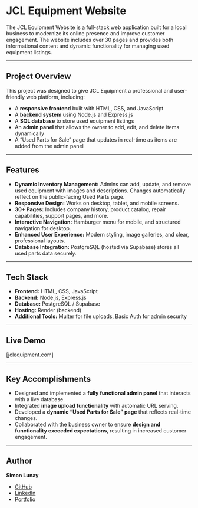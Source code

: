 # JCL Equipment Website

The JCL Equipment Website is a full-stack web application built for a local business to modernize its online presence and improve customer engagement. The website includes over 30 pages and provides both informational content and dynamic functionality for managing used equipment listings.

---

## Project Overview

This project was designed to give JCL Equipment a professional and user-friendly web platform, including:  

- A **responsive frontend** built with HTML, CSS, and JavaScript  
- A **backend system** using Node.js and Express.js  
- A **SQL database** to store used equipment listings  
- An **admin panel** that allows the owner to add, edit, and delete items dynamically  
- A “Used Parts for Sale” page that updates in real-time as items are added from the admin panel  

---

## Features

- **Dynamic Inventory Management:** Admins can add, update, and remove used equipment with images and descriptions. Changes automatically reflect on the public-facing Used Parts page.  
- **Responsive Design:** Works on desktop, tablet, and mobile screens.  
- **30+ Pages:** Includes company history, product catalog, repair capabilities, support pages, and more.  
- **Interactive Navigation:** Hamburger menu for mobile, and structured navigation for desktop.  
- **Enhanced User Experience:** Modern styling, image galleries, and clear, professional layouts.  
- **Database Integration:** PostgreSQL (hosted via Supabase) stores all used parts data securely.  

---

## Tech Stack

- **Frontend:** HTML, CSS, JavaScript  
- **Backend:** Node.js, Express.js  
- **Database:** PostgreSQL / Supabase  
- **Hosting:** Render (backend)  
- **Additional Tools:** Multer for file uploads, Basic Auth for admin security  

---

## Live Demo

[jclequipment.com]

---

## Key Accomplishments

- Designed and implemented a **fully functional admin panel** that interacts with a live database.  
- Integrated **image upload functionality** with automatic URL serving.  
- Developed a **dynamic “Used Parts for Sale” page** that reflects real-time changes.  
- Collaborated with the business owner to ensure **design and functionality exceeded expectations**, resulting in increased customer engagement.  

---

## Author

**Simon Lunay**  
- [GitHub](https://github.com/simonlunay)  
- [LinkedIn](https://linkedin.com/in/simonlunay)  
- [Portfolio](https://simonlunay.com)
